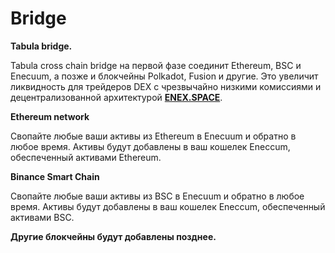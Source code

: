 # Bridge

**Tabula bridge.**

Tabula cross chain bridge на первой фазе соединит Ethereum, BSC и Enecuum, а позже и блокчейны Polkadot, Fusion и другие. Это увеличит ликвидность для трейдеров DEX с чрезвычайно низкими комиссиями и децентрализованной архитектурой [**ENEX.SPACE**](https://enex.space/).

**Ethereum network**

Свопайте любые ваши активы из Ethereum в Enecuum и обратно в любое время. Активы будут добавлены в ваш кошелек Eneccum, обеспеченный активами Ethereum.

**Binance Smart Chain**

Свопайте любые ваши активы из BSC в Enecuum и обратно в любое время. Активы будут добавлены в ваш кошелек Eneccum, обеспеченный активами BSC.

**Другие блокчейны будут добавлены позднее.**

